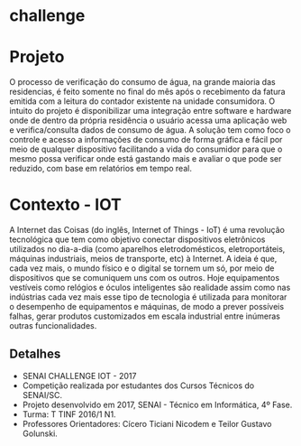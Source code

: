 # challenge
Projeto
===============
O processo de verificação do consumo de água, na grande maioria das residencias, é feito somente no final do mês após o recebimento da fatura emitida com a leitura do contador existente na unidade consumidora.
O intuito do projeto é disponibilizar uma integração entre software e hardware onde de dentro da própria residência o usuário acessa uma aplicação web e verifica/consulta dados de consumo de água.
A solução tem como foco o controle e acesso a informações de consumo de forma gráfica e fácil por meio de qualquer dispositivo facilitando a vida do consumidor para que o mesmo possa verificar onde está gastando mais e avaliar o que pode ser reduzido, com base em relatórios em tempo real.


Contexto - IOT
===============
A Internet das Coisas (do inglês, Internet of Things - IoT) é uma revolução tecnológica que tem como objetivo conectar dispositivos eletrônicos utilizados no dia-a-dia (como aparelhos eletrodomésticos, eletroportáteis, máquinas industriais, meios de transporte, etc) à Internet. 
A ideia é que, cada vez mais, o mundo físico e o digital se tornem um só, por meio de dispositivos que se comuniquem uns com os outros. Hoje equipamentos vestíveis como relógios e óculos inteligentes são realidade assim como nas indústrias cada vez mais esse tipo de tecnologia é utilizada para monitorar o desempenho de equipamentos e máquinas, de modo a prever possíveis falhas, gerar produtos customizados em escala industrial entre inúmeras outras funcionalidades.


Detalhes
-------
* SENAI CHALLENGE IOT - 2017
* Competição realizada por estudantes dos Cursos Técnicos do SENAI/SC.
* Projeto desenvolvido em 2017, SENAI - Técnico em Informática, 4º Fase.
* Turma: T TINF 2016/1 N1.
* Professores Orientadores: Cícero Ticiani Nicodem e Teilor Gustavo Golunski.
